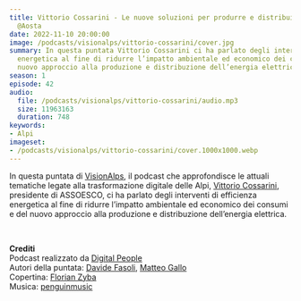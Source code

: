 ```yaml
---
title: Vittorio Cossarini - Le nuove soluzioni per produrre e distribuire energia
  @Aosta
date: 2022-11-10 20:00:00
image: /podcasts/visionalps/vittorio-cossarini/cover.jpg
summary: In questa puntata Vittorio Cossarini ci ha parlato degli interventi di efficienza
  energetica al fine di ridurre l’impatto ambientale ed economico dei consumi e del
  nuovo approccio alla produzione e distribuzione dell’energia elettrica.
season: 1
episode: 42
audio:
  file: /podcasts/visionalps/vittorio-cossarini/audio.mp3
  size: 11963163
  duration: 748
keywords:
- Alpi
imageset:
- /podcasts/visionalps/vittorio-cossarini/cover.1000x1000.webp
---
```


In questa puntata di [VisionAlps](https://www.visionalps.com/), il podcast che approfondisce le attuali tematiche legate alla trasformazione digitale delle Alpi, [Vittorio Cossarini](https://www.linkedin.com/in/vittoriocossarini/), presidente di ASSOESCO, ci ha parlato degli interventi di efficienza energetica al fine di ridurre l’impatto ambientale ed economico dei consumi e del nuovo approccio alla produzione e distribuzione dell’energia elettrica.

<br>

**Crediti**<br>
Podcast realizzato da [Digital People](https://w3id.org/digitalpeople)<br>
Autori della puntata: [Davide Fasoli](https://www.linkedin.com/in/davide-fasoli-2b3246179/), [Matteo Gallo](https://www.linkedin.com/in/matteo-gallo-4a5ab31a8/)<br>
Copertina: [Florian Zyba](https://www.linkedin.com/in/florian-zyba/)<br>
Musica: [penguinmusic](https://pixabay.com/users/penguinmusic-24940186/)